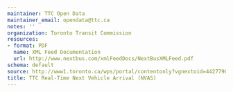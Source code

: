 ```yaml
---
maintainer: TTC Open Data
maintainer_email: opendata@ttc.ca
notes: ''
organization: Toronto Transit Commission
resources:
- format: PDF
  name: XML Feed Documentation
  url: http://www.nextbus.com/xmlFeedDocs/NextBusXMLFeed.pdf
schema: default
source: http://www1.toronto.ca/wps/portal/contentonly?vgnextoid=4427790e6f21d210VgnVCM1000003dd60f89RCRD&vgnextchannel=1a66e03bb8d1e310VgnVCM10000071d60f89RCRD
title: TTC Real-Time Next Vehicle Arrival (NVAS)
---
```

